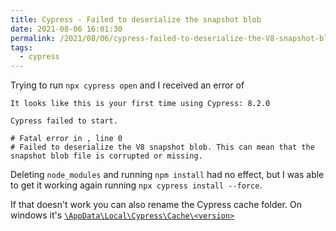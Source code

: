 ```yaml
---
title: Cypress - Failed to deserialize the snapshot blob
date: 2021-08-06 16:01:30
permalink: /2021/08/06/cypress-failed-to-deserialize-the-V8-snapshot-blob
tags:
  - cypress
---
```


Trying to run `npx cypress open` and I received an error of

```
It looks like this is your first time using Cypress: 8.2.0

Cypress failed to start.

# Fatal error in , line 0
# Failed to deserialize the V8 snapshot blob. This can mean that the snapshot blob file is corrupted or missing.
```

Deleting `node_modules` and running `npm install` had no effect, but I was able to get it working again running `npx cypress install --force`.

If that doesn't work you can also rename the Cypress cache folder. On windows it's [`\AppData\Local\Cypress\Cache\<version>`](https://github.com/cypress-io/cypress/issues/5440#issuecomment-546377052)
